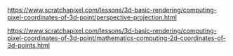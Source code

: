https://www.scratchapixel.com/lessons/3d-basic-rendering/computing-pixel-coordinates-of-3d-point/perspective-projection.html

https://www.scratchapixel.com/lessons/3d-basic-rendering/computing-pixel-coordinates-of-3d-point/mathematics-computing-2d-coordinates-of-3d-points.html

